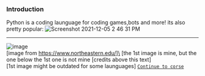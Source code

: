 ### Introduction

Python is a coding launguage for coding games,bots and more! its also pretty popular:
![Screenshot 2021-12-05 2 46 31 PM](https://user-images.githubusercontent.com/76494513/144761301-5912de73-018d-435d-a50d-0cfc22e6ad0a.png)

--------------------------------------
![image](https://user-images.githubusercontent.com/76494513/144761008-0a24eb42-f386-400f-8d39-af088c848dc1.png)\
[image from https://www.northeastern.edu/]\
[the 1st image is mine, but the one below the 1st one is not mine [credits above this text]\
[1st image might be outdated for some launguages]
[`Continue to corse`](My1stProject.html)
